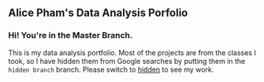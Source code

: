 ## Alice Pham's Data Analysis Porfolio

### Hi! You're in the Master Branch.
This is my data analysis portfolio. Most of the projects are from the classes I took, so I have hidden them from Google searches by putting them in the `hidden branch` branch. Please switch to [hidden](https://github.com/Naliph/DS-Porfolio/tree/hidden) to see my work. 
